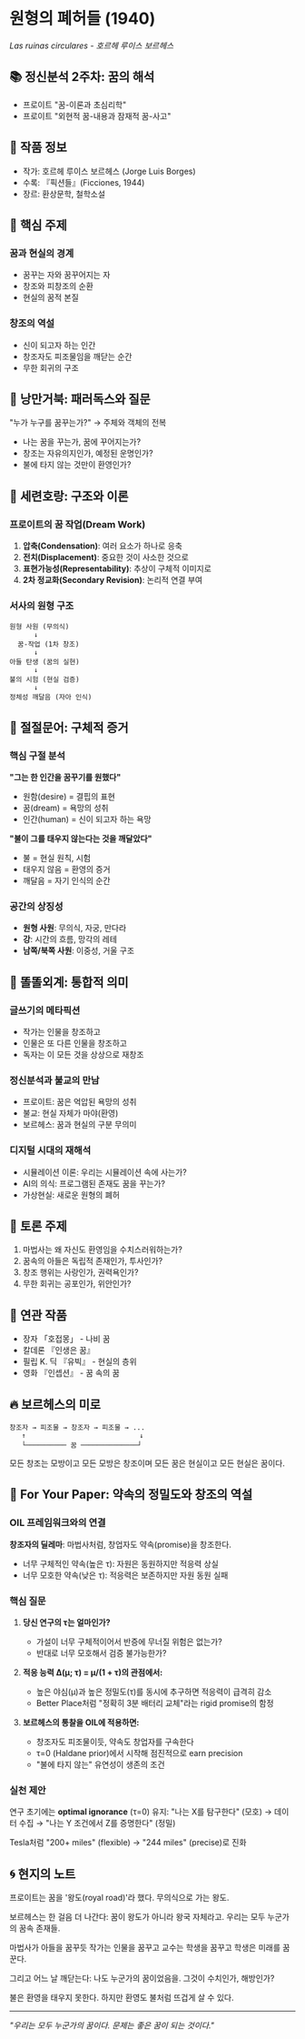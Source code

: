 # 원형의 폐허들 (1940)
*Las ruinas circulares - 호르헤 루이스 보르헤스*

## 📚 정신분석 2주차: 꿈의 해석
- 프로이트 "꿈-이론과 초심리학"
- 프로이트 "외현적 꿈-내용과 잠재적 꿈-사고"

## 📖 작품 정보
- 작가: 호르헤 루이스 보르헤스 (Jorge Luis Borges)
- 수록: 『픽션들』(Ficciones, 1944)
- 장르: 환상문학, 철학소설

## 🔑 핵심 주제
### 꿈과 현실의 경계
- 꿈꾸는 자와 꿈꾸어지는 자
- 창조와 피창조의 순환
- 현실의 꿈적 본질

### 창조의 역설
- 신이 되고자 하는 인간
- 창조자도 피조물임을 깨닫는 순간
- 무한 회귀의 구조

## 🐢 낭만거북: 패러독스와 질문
"누가 누구를 꿈꾸는가?" → 주체와 객체의 전복
- 나는 꿈을 꾸는가, 꿈에 꾸어지는가?
- 창조는 자유의지인가, 예정된 운명인가?
- 불에 타지 않는 것만이 환영인가?

## 🐅 세련호랑: 구조와 이론
### 프로이트의 꿈 작업(Dream Work)
1. **압축(Condensation)**: 여러 요소가 하나로 응축
2. **전치(Displacement)**: 중요한 것이 사소한 것으로
3. **표현가능성(Representability)**: 추상이 구체적 이미지로
4. **2차 정교화(Secondary Revision)**: 논리적 연결 부여

### 서사의 원형 구조
```
원형 사원 (무의식)
      ↓
  꿈-작업 (1차 창조)
      ↓
아들 탄생 (꿈의 실현)
      ↓
불의 시험 (현실 검증)
      ↓
정체성 깨달음 (자아 인식)
```

## 🐙 절절문어: 구체적 증거
### 핵심 구절 분석
**"그는 한 인간을 꿈꾸기를 원했다"**
- 원함(desire) = 결핍의 표현
- 꿈(dream) = 욕망의 성취
- 인간(human) = 신이 되고자 하는 욕망

**"불이 그를 태우지 않는다는 것을 깨달았다"**
- 불 = 현실 원칙, 시험
- 태우지 않음 = 환영의 증거
- 깨달음 = 자기 인식의 순간

### 공간의 상징성
- **원형 사원**: 무의식, 자궁, 만다라
- **강**: 시간의 흐름, 망각의 레테
- **남쪽/북쪽 사원**: 이중성, 거울 구조

## 👾 똘똘외계: 통합적 의미
### 글쓰기의 메타픽션
- 작가는 인물을 창조하고
- 인물은 또 다른 인물을 창조하고
- 독자는 이 모든 것을 상상으로 재창조

### 정신분석과 불교의 만남
- 프로이트: 꿈은 억압된 욕망의 성취
- 불교: 현실 자체가 마야(환영)
- 보르헤스: 꿈과 현실의 구분 무의미

### 디지털 시대의 재해석
- 시뮬레이션 이론: 우리는 시뮬레이션 속에 사는가?
- AI의 의식: 프로그램된 존재도 꿈을 꾸는가?
- 가상현실: 새로운 원형의 폐허

## 💭 토론 주제
1. 마법사는 왜 자신도 환영임을 수치스러워하는가?
2. 꿈속의 아들은 독립적 존재인가, 투사인가?
3. 창조 행위는 사랑인가, 권력욕인가?
4. 무한 회귀는 공포인가, 위안인가?

## 📖 연관 작품
- 장자 「호접몽」 - 나비 꿈
- 칼데론 『인생은 꿈』
- 필립 K. 딕 『유빅』 - 현실의 층위
- 영화 『인셉션』 - 꿈 속의 꿈

## 🔥 보르헤스의 미로
```
창조자 → 피조물 → 창조자 → 피조물 → ...
   ↑                            ↓
   └────────── 꿈 ──────────────┘
```

모든 창조는 모방이고
모든 모방은 창조이며
모든 꿈은 현실이고
모든 현실은 꿈이다.

## 🎯 For Your Paper: 약속의 정밀도와 창조의 역설

### OIL 프레임워크와의 연결
**창조자의 딜레마**: 마법사처럼, 창업자도 약속(promise)을 창조한다.
- 너무 구체적인 약속(높은 τ): 자원은 동원하지만 적응력 상실
- 너무 모호한 약속(낮은 τ): 적응력은 보존하지만 자원 동원 실패

### 핵심 질문
1. **당신 연구의 τ는 얼마인가?**
   - 가설이 너무 구체적이어서 반증에 무너질 위험은 없는가?
   - 반대로 너무 모호해서 검증 불가능한가?

2. **적응 능력 Δ(μ; τ) = μ/(1 + τ)의 관점에서:**
   - 높은 야심(μ)과 높은 정밀도(τ)를 동시에 추구하면 적응력이 급격히 감소
   - Better Place처럼 "정확히 3분 배터리 교체"라는 rigid promise의 함정

3. **보르헤스의 통찰을 OIL에 적용하면:**
   - 창조자도 피조물이듯, 약속도 창업자를 구속한다
   - τ=0 (Haldane prior)에서 시작해 점진적으로 earn precision
   - "불에 타지 않는" 유연성이 생존의 조건

### 실천 제안
연구 초기에는 **optimal ignorance** (τ=0) 유지:
"나는 X를 탐구한다" (모호) → 데이터 수집 → "나는 Y 조건에서 Z를 증명한다" (정밀)

Tesla처럼 "200+ miles" (flexible) → "244 miles" (precise)로 진화

## 🌀 현지의 노트
프로이트는 꿈을 '왕도(royal road)'라 했다.
무의식으로 가는 왕도.

보르헤스는 한 걸음 더 나간다:
꿈이 왕도가 아니라 왕국 자체라고.
우리는 모두 누군가의 꿈속 존재들.

마법사가 아들을 꿈꾸듯
작가는 인물을 꿈꾸고
교수는 학생을 꿈꾸고
학생은 미래를 꿈꾼다.

그리고 어느 날 깨닫는다:
나도 누군가의 꿈이었음을.
그것이 수치인가, 해방인가?

불은 환영을 태우지 못한다.
하지만 환영도 불처럼 뜨겁게 살 수 있다.

---
*"우리는 모두 누군가의 꿈이다. 문제는 좋은 꿈이 되는 것이다."*
